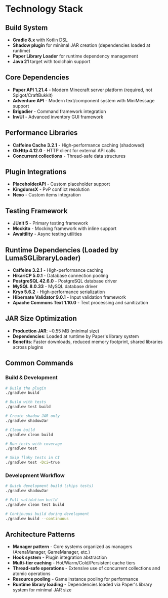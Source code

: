# Technology Stack

## Build System
- **Gradle 8.x** with Kotlin DSL
- **Shadow plugin** for minimal JAR creation (dependencies loaded at runtime)
- **Paper Library Loader** for runtime dependency management
- **Java 21** target with toolchain support

## Core Dependencies
- **Paper API 1.21.4** - Modern Minecraft server platform (required, not Spigot/CraftBukkit)
- **Adventure API** - Modern text/component system with MiniMessage support
- **Brigadier** - Command framework integration
- **InvUI** - Advanced inventory GUI framework

## Performance Libraries
- **Caffeine Cache 3.2.1** - High-performance caching (shadowed)
- **OkHttp 4.12.0** - HTTP client for external API calls
- **Concurrent collections** - Thread-safe data structures

## Plugin Integrations
- **PlaceholderAPI** - Custom placeholder support
- **KingdomsX** - PvP conflict resolution
- **Nexo** - Custom items integration

## Testing Framework
- **JUnit 5** - Primary testing framework
- **Mockito** - Mocking framework with inline support
- **Awaitility** - Async testing utilities

## Runtime Dependencies (Loaded by LumaSGLibraryLoader)
- **Caffeine 3.2.1** - High-performance caching
- **HikariCP 5.0.1** - Database connection pooling
- **PostgreSQL 42.6.0** - PostgreSQL database driver
- **MySQL 8.0.33** - MySQL database driver
- **Kryo 5.6.2** - High-performance serialization
- **Hibernate Validator 9.0.1** - Input validation framework
- **Apache Commons Text 1.10.0** - Text processing and sanitization

## JAR Size Optimization
- **Production JAR**: ~0.55 MB (minimal size)
- **Dependencies**: Loaded at runtime by Paper's library system
- **Benefits**: Faster downloads, reduced memory footprint, shared libraries across plugins

## Common Commands

### Build & Development
```bash
# Build the plugin
./gradlew build

# Build with tests
./gradlew test build

# Create shadow JAR only
./gradlew shadowJar

# Clean build
./gradlew clean build

# Run tests with coverage
./gradlew test

# Skip flaky tests in CI
./gradlew test -Dci=true
```

### Development Workflow
```bash
# Quick development build (skips tests)
./gradlew shadowJar

# Full validation build
./gradlew clean test build

# Continuous build during development
./gradlew build --continuous
```

## Architecture Patterns
- **Manager pattern** - Core systems organized as managers (ArenaManager, GameManager, etc.)
- **Hook system** - Plugin integration abstraction
- **Multi-tier caching** - Hot/Warm/Cold/Persistent cache tiers
- **Thread-safe operations** - Extensive use of concurrent collections and atomic operations
- **Resource pooling** - Game instance pooling for performance
- **Runtime library loading** - Dependencies loaded via Paper's library system for minimal JAR size